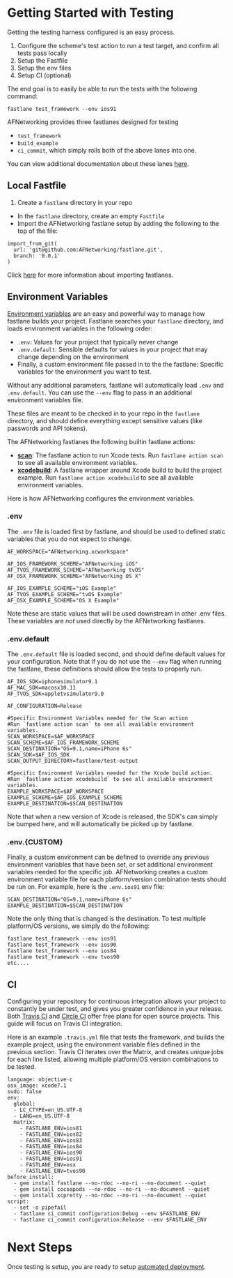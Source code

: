 # Getting Started with Testing

Getting the testing harness configured is an easy process. 

1. Configure the scheme's test action to run a test target, and confirm all tests pass locally
2. Setup the Fastfile
2. Setup the env files
3. Setup CI (optional)

The end goal is to easily be able to run the tests with the following command:

```
fastlane test_framework --env ios91
```

AFNetworking provides three fastlanes designed for testing

* `test_framework`
* `build_example`
* `ci_commit`, which simply rolls both of the above lanes into one.

You can view additional documentation about these lanes [here](TestLanes.md).

## Local Fastfile

1. Create a `fastlane` directory in your repo
* In the `fastlane` directory, create an empty `Fastfile`
* Import the AFNetworking fastlane setup by adding the following to the top of the file:

```
import_from_git(
  url: 'git@github.com:AFNetworking/fastlane.git', 
  branch: '0.0.1'
)
```

Click [here](https://github.com/fastlane/fastlane/blob/master/docs/Actions.md#import_from_git) for more information about importing fastlanes.

## Environment Variables
[Environment variables](https://github.com/fastlane/fastlane/blob/master/docs/Advanced.md#environment-variables) are an easy and powerful way to manage how fastlane builds your project. Fastlane searches your `fastlane` directory, and loads environment variables in the following order:

* `.env`: Values for your project that typically never change
* `.env.default`: Sensible defaults for values in your project that may change depending on the environment
* Finally, a custom environment file passed in to the the fastlane: Specific variables for the environment you want to test.

Without any additional parameters, fastlane will automatically load `.env` and `.env.default`. You can use the `--env` flag to pass in an additional environment variables file.

These files are meant to be checked in to your repo in the `fastlane` directory, and should define everything except sensitive values (like passwords and API tokens).

The AFNetworking fastlanes the following builtin fastlane actions:

* **[scan](https://github.com/fastlane/scan)**: The fastlane action to run Xcode tests. Run `fastlane action scan` to see all available environment variables.
* **[xcodebuild](https://github.com/fastlane/fastlane/blob/master/docs/Actions.md#xcodebuild)**: A fastlane wrapper around Xcode build to build the project example. Run `fastlane action xcodebuild` to see all available environment variables.

Here is how AFNetworking configures the environment variables.

### .env
The `.env` file is loaded first by fastlane, and should be used to defined static variables that you do not expect to change.

```
AF_WORKSPACE="AFNetworking.xcworkspace"

AF_IOS_FRAMEWORK_SCHEME="AFNetworking iOS"
AF_TVOS_FRAMEWORK_SCHEME="AFNetworking tvOS"
AF_OSX_FRAMEWORK_SCHEME="AFNetworking OS X"

AF_IOS_EXAMPLE_SCHEME="iOS Example"
AF_TVOS_EXAMPLE_SCHEME="tvOS Example"
AF_OSX_EXAMPLE_SCHEME="OS X Example"
```

Note these are static values that will be used downstream in other .env files. These variables are _not_ used directly by the AFNetworking fastlanes.

### .env.default
The `.env.default` file is loaded second, and should define default values for your configuration. Note that if you do not use the `--env` flag when running the fastlane, these definitions should allow the tests to properly run.

```
AF_IOS_SDK=iphonesimulator9.1
AF_MAC_SDK=macosx10.11
AF_TVOS_SDK=appletvsimulator9.0

AF_CONFIGURATION=Release

#Specific Environment Variables needed for the Scan action
#Run `fastlane action scan` to see all available environment variables.
SCAN_WORKSPACE=$AF_WORKSPACE
SCAN_SCHEME=$AF_IOS_FRAMEWORK_SCHEME
SCAN_DESTINATION="OS=9.1,name=iPhone 6s"
SCAN_SDK=$AF_IOS_SDK
SCAN_OUTPUT_DIRECTORY=fastlane/test-output

#Specific Environment Variables needed for the Xcode build action. 
#Run `fastlane action xcodebuild` to see all available environment variables.
EXAMPLE_WORKSPACE=$AF_WORKSPACE
EXAMPLE_SCHEME=$AF_IOS_EXAMPLE_SCHEME
EXAMPLE_DESTINATION=$SCAN_DESTINATION
```

Note that when a new version of Xcode is released, the SDK's can simply be bumped here, and will automatically be picked up by fastlane.

### .env.{CUSTOM}
Finally, a custom environment can be defined to override any previous environment variables that have been set, or set additional environment variables needed for the specific job. AFNetworking creates a custom environment variable file for each platform/version combination tests should be run on. For example, here is the `.env.ios91` env file:

```
SCAN_DESTINATION="OS=9.1,name=iPhone 6s"
EXAMPLE_DESTINATION=$SCAN_DESTINATION
```

Note the only thing that is changed is the destination. To test multiple platform/OS versions, we simply do the following:

```
fastlane test_framework --env ios91
fastlane test_framework --env ios90
fastlane test_framework --env ios84
fastlane test_framework --env tvos90
etc....
```

## CI

Configuring your repository for continuous integration allows your project to constantly be under test, and gives you greater confidence in your release. Both [Travis CI](http://docs.travis-ci.com/user/getting-started/) and [Circle CI](https://circleci.com/docs/getting-started) offer free plans for open source projects. This guide will focus on Travis CI integration.

Here is an example `.travis.yml` file that tests the framework, and builds the example project, using the environment variable files defined in the previous section. Travis CI iterates over the Matrix, and creates unique jobs for each line listed, allowing multiple platform/OS version combinations to be tested.

```
language: objective-c
osx_image: xcode7.1
sudo: false
env:
  global:
  - LC_CTYPE=en_US.UTF-8
  - LANG=en_US.UTF-8
  matrix:
    - FASTLANE_ENV=ios81
    - FASTLANE_ENV=ios82
    - FASTLANE_ENV=ios83
    - FASTLANE_ENV=ios84
    - FASTLANE_ENV=ios90
    - FASTLANE_ENV=ios91
    - FASTLANE_ENV=osx
    - FASTLANE_ENV=tvos90
before_install:
  - gem install fastlane --no-rdoc --no-ri --no-document --quiet
  - gem install cocoapods --no-rdoc --no-ri --no-document --quiet
  - gem install xcpretty --no-rdoc --no-ri --no-document --quiet
script:
  - set -o pipefail
  - fastlane ci_commit configuration:Debug --env $FASTLANE_ENV
  - fastlane ci_commit configuration:Release --env $FASTLANE_ENV
```

# Next Steps
Once testing is setup, you are ready to setup [automated deployment](DeploymentGuide.md).